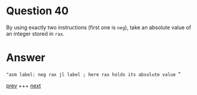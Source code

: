 
# Question 40


By using exactly two instructions (first one is `neg`), take an absolute
value of an integer stored in `rax`.


# Answer




`"asm
label:
neg rax
jl label
; here rax holds its absolute value
`"




[prev](039.md) +++ [next](041.md)
